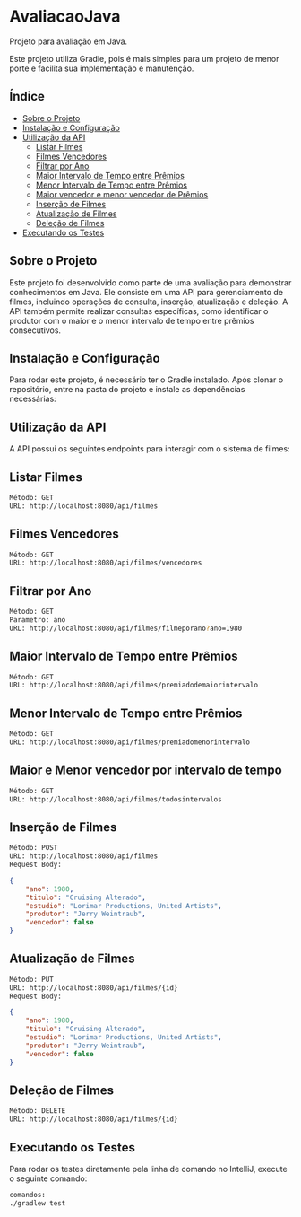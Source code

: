 # AvaliacaoJava

Projeto para avaliação em Java.

Este projeto utiliza Gradle, pois é mais simples para um projeto de menor porte e facilita sua implementação e manutenção.

## Índice
- [Sobre o Projeto](#sobre-o-projeto)
- [Instalação e Configuração](#instalação-e-configuração)
- [Utilização da API](#utilização-da-api)
  - [Listar Filmes](#listar-filmes)
  - [Filmes Vencedores](#filmes-vencedores)
  - [Filtrar por Ano](#filtrar-por-ano)
  - [Maior Intervalo de Tempo entre Prêmios](#maior-intervalo-de-tempo-entre-premios)
  - [Menor Intervalo de Tempo entre Prêmios](#menor-intervalo-de-tempo-entre-premios)
  - [Maior vencedor e menor vencedor de Prêmios](#maior-e-menor-vencedor-por-intervalo-de-tempo)
  - [Inserção de Filmes](#insercao-de-filmes)
  - [Atualização de Filmes](#atualização-de-filmes)
  - [Deleção de Filmes](#deleção-de-filmes)
- [Executando os Testes](#executando-os-testes)

## Sobre o Projeto
Este projeto foi desenvolvido como parte de uma avaliação para demonstrar conhecimentos em Java. Ele consiste em uma API para gerenciamento de filmes, incluindo operações de consulta, inserção, atualização e deleção. A API também permite realizar consultas específicas, como identificar o produtor com o maior e o menor intervalo de tempo entre prêmios consecutivos.

## Instalação e Configuração
Para rodar este projeto, é necessário ter o Gradle instalado. Após clonar o repositório, entre na pasta do projeto e instale as dependências necessárias:

## Utilização da API
A API possui os seguintes endpoints para interagir com o sistema de filmes:

## Listar Filmes
```bash
Método: GET
URL: http://localhost:8080/api/filmes
```

## Filmes Vencedores
```bash
Método: GET
URL: http://localhost:8080/api/filmes/vencedores
```

## Filtrar por Ano
```bash
Método: GET
Parametro: ano
URL: http://localhost:8080/api/filmes/filmeporano?ano=1980
```

## Maior Intervalo de Tempo entre Prêmios
```bash
Método: GET
URL: http://localhost:8080/api/filmes/premiadodemaiorintervalo
```

## Menor Intervalo de Tempo entre Prêmios
```bash
Método: GET
URL: http://localhost:8080/api/filmes/premiadomenorintervalo
```

## Maior e Menor vencedor por intervalo de tempo
```bash
Método: GET
URL: http://localhost:8080/api/filmes/todosintervalos
```

## Inserção de Filmes
```bash
Método: POST
URL: http://localhost:8080/api/filmes
Request Body:
```
```json
{
    "ano": 1980,
    "titulo": "Cruising Alterado",
    "estudio": "Lorimar Productions, United Artists",
    "produtor": "Jerry Weintraub",
    "vencedor": false
}
```

## Atualização de Filmes
```bash
Método: PUT
URL: http://localhost:8080/api/filmes/{id}
Request Body:
```
```json
{
    "ano": 1980,
    "titulo": "Cruising Alterado",
    "estudio": "Lorimar Productions, United Artists",
    "produtor": "Jerry Weintraub",
    "vencedor": false
}
```

## Deleção de Filmes
```bash
Método: DELETE
URL: http://localhost:8080/api/filmes/{id}
```

## Executando os Testes
Para rodar os testes diretamente pela linha de comando no IntelliJ, execute o seguinte comando:
```bash
comandos:
./gradlew test
```